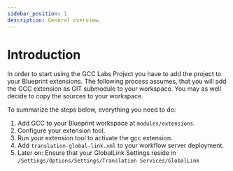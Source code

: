 ```yaml
---
sidebar_position: 1
description: General overview.
---
```


# Introduction

In order to start using the GCC Labs Project you have to add the project to
your Blueprint extensions. The following process assumes, that you will add the
GCC extension as GIT submodule to your workspace. You may as well decide to copy
the sources to your workspace.

To summarize the steps below, everything you need to do:

1. Add GCC to your Blueprint workspace at `modules/extensions`.
2. Configure your extension tool.
3. Run your extension tool to activate the gcc extension.
4. Add `translation-global-link.xml` to your workflow server deployment.
5. Later on: Ensure that your GlobalLink Settings reside in
    `/Settings/Options/Settings/Translation Services/GlobalLink`
